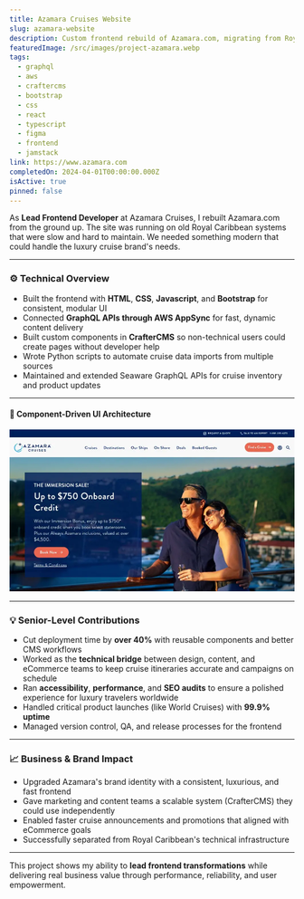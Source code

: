 ```yaml
---
title: Azamara Cruises Website
slug: azamara-website
description: Custom frontend rebuild of Azamara.com, migrating from Royal Caribbean infrastructure to a modern JAMstack architecture with GraphQL and AWS.
featuredImage: /src/images/project-azamara.webp
tags:
  - graphql
  - aws
  - craftercms
  - bootstrap
  - css
  - react
  - typescript
  - figma
  - frontend
  - jamstack
link: https://www.azamara.com
completedOn: 2024-04-01T00:00:00.000Z
isActive: true
pinned: false
---
```


As **Lead Frontend Developer** at Azamara Cruises, I rebuilt Azamara.com from the ground up. The site was running on old Royal Caribbean systems that were slow and hard to maintain. We needed something modern that could handle the luxury cruise brand's needs.

---

### ⚙️ Technical Overview

- Built the frontend with **HTML**, **CSS**, **Javascript**, and **Bootstrap** for consistent, modular UI
- Connected **GraphQL APIs through AWS AppSync** for fast, dynamic content delivery
- Built custom components in **CrafterCMS** so non-technical users could create pages without developer help
- Wrote Python scripts to automate cruise data imports from multiple sources
- Maintained and extended Seaware GraphQL APIs for cruise inventory and product updates

---

#### 🔹 Component-Driven UI Architecture

![Placeholder for UI components breakdown](/src/images/project-azamara.webp 'Reusable components powering dynamic content on Azamara.com')

---

### 💡 Senior-Level Contributions

- Cut deployment time by **over 40%** with reusable components and better CMS workflows
- Worked as the **technical bridge** between design, content, and eCommerce teams to keep cruise itineraries accurate and campaigns on schedule
- Ran **accessibility**, **performance**, and **SEO audits** to ensure a polished experience for luxury travelers worldwide
- Handled critical product launches (like World Cruises) with **99.9% uptime**
- Managed version control, QA, and release processes for the frontend

---

### 📈 Business & Brand Impact

- Upgraded Azamara's brand identity with a consistent, luxurious, and fast frontend
- Gave marketing and content teams a scalable system (CrafterCMS) they could use independently
- Enabled faster cruise announcements and promotions that aligned with eCommerce goals
- Successfully separated from Royal Caribbean's technical infrastructure

---

This project shows my ability to **lead frontend transformations** while delivering real business value through performance, reliability, and user empowerment.
